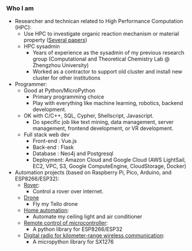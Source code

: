 ### Who I am
* Researcher and technican related to High Performance Computation (HPC): 
  * Use HPC to investigate organic reaction mechanism or material property ([Several papers](https://www.researchgate.net/scientific-contributions/Xiaokang-Guo-2045488309))
  * HPC sysadmin 
    * Years of experience as the sysadmin of my previous research group (Computational and Theoretical Chemistry Lab @ Zhengzhou University)
    * Worked as a contractor to support old cluster and install new cluster for other institutions
* Programmer:
  * Good at Python/MicroPython 
    * Primary programming choice
    * Play with everything like machine learning, robotics, backend development.
  * OK with C/C++, SQL, Cypher, Shellscript, Javascript.
    * Do specific job like text mining, data management, server management, frontend development, or VR development.
  * Full stack web dev
    * Front-end : Vue.js
    * Back-end  : Flask
    * Database  : Neo4j and Postgresql
    * Deployment: Amazon Cloud and Google Cloud (AWS LightSail, EC2, VPC, S3, Google ComputeEngine, CloudStorage, Docker) 
* Automation projects (based on Raspberry Pi, Pico, Arduino, and ESP8266/ESP32): 
  * [Rover](https://github.com/xg590/IoT_Rover): 
    * Control a rover over internet.
  * [Drone](https://github.com/xg590/Tello-Python)
    * Fly my Tello drone
  * [Home automation](https://github.com/xg590/Home_Automation): 
    * Automate my ceiling light and air conditioner 
  * [Remote control of microcontroller](https://github.com/xg590/pyWebREPL):
    * A python library for ESP8266/ESP32
  * [Digital radio for kilometer-range wireless communication](https://github.com/xg590/SX1276):
    * A micropython library for SX1276 
